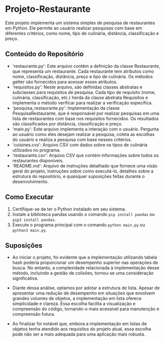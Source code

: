 # Projeto-Restaurante

Este projeto implementa um sistema simples de pesquisa de restaurantes em Python. Ele permite ao usuário realizar pesquisas com base em diferentes critérios, como nome, tipo de culinária, distância, classificação e preço.

## Conteúdo do Repositório

- 'restaurante.py': Este arquivo contém a definição da classe Restaurante, que representa um restaurante. Cada restaurante tem atributos como nome, classificação, distância, preço e tipo de culinária. Os métodos getter são fornecidos para acessar esses atributos.
- 'requisitos.py': Neste arquivo, são definidas classes abstratas e subclasses para requisitos de pesquisa. Cada tipo de requisito (nome, culinária, classificação, etc.) herda da classe abstrata Requisitos e implementa o método verificar para realizar a verificação específica.
- 'pesquisa_restaurante.py': Implementação da classe PesquisaRestaurante, que é responsável por realizar pesquisas em uma lista de restaurantes com base nos requisitos fornecidos. Os resultados são classificados por distância, classificação e preço.
- 'main.py': Este arquivo implementa a interação com o usuário. Pergunta ao usuário como eles desejam realizar a pesquisa, coleta as escolhas do usuário e realiza a pesquisa com base nesses critérios.
- 'cuisines.cvs': Arquivo CSV com dados sobre os tipos de culinária utilizados no programa.
- 'restaurants.csv': Arquivo CSV que contém informações sobre todos os restaurantes disponíveis.
- 'README.md': Arquivo de instruções detalhado que fornece uma visão geral do projeto, instruções sobre como executá-lo, detalhes sobre a estrutura do repositório, e quaisquer suposições feitas durante o desenvolvimento.

## Como Executar

1. Certifique-se de ter o Python instalado em seu sistema.
2. Instale a biblioteca pandas usando o comando `pip install pandas` ou `pip3 install pandas`.
3. Execute o programa principal com o comando `python main.py` ou `python3 main.py`.

## Suposições

- Ao iniciar o projeto, foi evidente que a implementação utilizando tabela hash poderia proporcionar um desempenho superior nas operações de busca. No entanto, a complexidade relacionada à implementação desse método, incluindo a gestão de colisões, tornou-se uma consideração significativa.

- Diante dessa análise, optamos por adotar a estrutura de lista. Apesar de apresentar uma redução de desempenho em situações que envolvem grandes volumes de objetos, a implementação em lista oferece simplicidade e clareza. Essa escolha facilita a visualização e compreensão do código, tornando-o mais acessível para manutenção e compreensão futura.

- Ao finalizar foi notável que, embora a implementação em listas de objetos tenha atendido aos requisitos do projeto atual, essa escolha pode não ser a mais adequada para uma aplicação mais robusta. 
